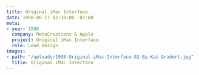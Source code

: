 ```yaml
---
title: Original iMac Interface
date: 1998-06-17 02:38:00 -07:00
meta:
- year: 1998
  company: MetaCreations & Apple
  project: Original iMac Interface
  role: Lead Design
images:
- path: "/uploads/1998-Original-iMac-Interface-02-By-Kai-Gradert.jpg"
  title: Original iMac Interface
---
```


